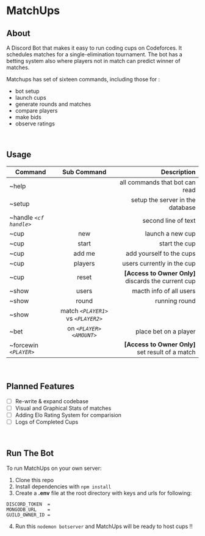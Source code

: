 # MatchUps

## About

 A Discord Bot that makes it easy to run coding cups on Codeforces. It  schedules matches for a single-elimination tournament. The bot has a  betting system also where players not in match can predict winner of  matches.

Matchups has set of sixteen commands, including those for :
 - bot setup
 - launch cups
 - generate rounds and matches
 - compare players
 - make bids 
 - observe ratings

</br>

 ## Usage
 
| Command | Sub Command | Description  
|-----------|:-----------:|-----------:|  
| ~help | | all commands that bot can read |
| ~setup |  | setup the server in the database |  
| ~handle *`<cf handle>`* |  | second line of text |
| ~cup | new | launch a new cup  |
| ~cup | start | start the cup |
| ~cup | add me | add yourself to the cups |
| ~cup | players | users currently in the cup |
| ~cup | reset | **[Access to Owner Only]** discards the current cup |
| ~show | users | macth info of all users |
| ~show | round | running round |
| ~show | match *`<PLAYER1>`* vs *`<PLAYER2>`*||
| ~bet | on *`<PLAYER> <AMOUNT>`*| place bet on a player |
| ~forcewin *`<PLAYER>`* | | **[Access to Owner Only]** set result of a match |

</br>

 ## Planned Features

 - [ ] Re-write & expand codebase
 - [ ] Visual and Graphical Stats of matches
 - [ ] Adding Elo Rating System for comparision
 - [ ] Logs of Completed Cups

</br>

 ## Run The Bot

To run MatchUps on your own server: 
 1. Clone this repo 
 2. Install dependencies with `npm install`
 3. Create a **.env** file at the root directory with keys and urls for following:

 ```shell
 DISCORD_TOKEN  = 
 MONGODB_URL    = 
 GUILD_OWNER_ID =  
 ``` 
 4. Run this `nodemon botserver` and MatchUps will be ready to host cups !!   


